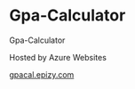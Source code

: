 # Gpa-Calculator
Gpa-Calculator

Hosted by Azure Websites

[gpacal.epizy.com](http://gpacal.epizy.com/)
